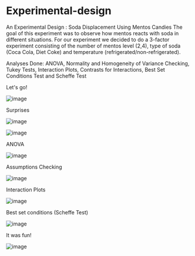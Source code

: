# Experimental-design
An Experimental Design : Soda Displacement Using Mentos Candies
The goal of this experiment was to observe how mentos reacts with soda in different situations.
For our experiment we decided to do a 3-factor experiment consisting of the number of mentos level (2,4), type of soda (Coca Cola, Diet Coke) and temperature (refrigerated/non-refrigerated).

Analyses Done: ANOVA, Normality and Homogeneity of Variance Checking, Tukey Tests, Interaction Plots, Contrasts for Interactions, Best Set Conditions Test and Scheffe Test

Let's go!

![image](https://user-images.githubusercontent.com/111830763/228015564-de0af183-d08a-4973-bfbe-c33c3399ad62.png)

Surprises

![image](https://user-images.githubusercontent.com/111830763/228018400-b5daf751-e0f5-44e0-afd7-e76a00441120.png)

![image](https://user-images.githubusercontent.com/111830763/228018650-bb8038d1-257b-4fdf-b1f8-0ef5e2a06f37.png)


ANOVA 

![image](https://user-images.githubusercontent.com/111830763/228015664-ddc7f9eb-7393-4ed6-b1db-64aa91ef51c8.png)

Assumptions Checking

![image](https://user-images.githubusercontent.com/111830763/228015719-e0fb12cc-8541-4318-bee2-c0de457bb49a.png)

Interaction Plots

![image](https://user-images.githubusercontent.com/111830763/228015774-aa73985d-2b0d-495c-b6e2-4a4bef5c0a05.png)

Best set conditions (Scheffe Test)

![image](https://user-images.githubusercontent.com/111830763/228016270-b045c817-a086-4a42-a8d1-d9a3f3df2b61.png)

It was fun!

![image](https://user-images.githubusercontent.com/111830763/228016370-50643979-88aa-479c-9715-0a2ff61472c0.png)
